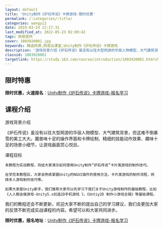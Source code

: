 ```yaml
---
layout: default
title: 'Unity制作《炉石传说》卡牌游戏-限时优惠'
permalink: /:categories/:title/
categories: wangyi2
date: 2019-03-24 12:17:31
last_modified_at: 2022-05-23 02:09:42
tags: 网易提供
cover: 1003920001.jpg
keywords: 精选网课,网易云课堂,Unity制作《炉石传说》卡牌游戏
description: '游戏背景介绍《炉石传说》虽没有以往大型网游的华丽人物模型、大气建筑背景，但这难不倒暴雪的美工大大。魔兽味十足的操作界面和'
classid: 1003920001
targetlink: https://study.163.com/course/introduction/1003920001.htm?share=1&shareId=1025206652&utm_campaign=share&utm_medium=iphoneShare&utm_source=&utm_u=1025206652
---
```


## 限时特惠

**限时优惠，火速报名**：[Unity制作《炉石传说》卡牌游戏-报名学习](https://study.163.com/course/introduction/1003920001.htm?share=1&shareId=1025206652&utm_campaign=share&utm_medium=iphoneShare&utm_source=&utm_u=1025206652)

## 课程介绍

游戏背景介绍

  《炉石传说》虽没有以往大型网游的华丽人物模型、大气建筑背景，但这难不倒暴雪的美工大大。魔兽味十足的操作界面和卡牌绘制、精细的技能动作效果、趣味十足的场景小细节，让游戏画面赏心悦目。

课程目标

    本教程为实战教程，将给大家演示如何使用Unity制作“炉石传说”卡片类游戏的制作技巧。

    在学完本教程后，大家会熟练掌握Unity的NGUI插件的使用方法，卡片类游戏的制作流程，网络多人游戏制作技巧等。

    如果大家是Unity新手，我们推荐大家可以先学习下我们关于Unity游戏制作的基础教程，比如《人人都会做游戏-Unity5.x创造2D手机游戏 》，《Untiy2D 制作小游戏合辑》等基础课程。

  我们的教程还会不断更新，欢迎大家不断的提出自己的学习建议，我们会更加大家的反馈不断完成实战课程的内容。希望可以和大家共同进步。

**限时优惠，报名地址**：[Unity制作《炉石传说》卡牌游戏-报名学习](https://study.163.com/course/introduction/1003920001.htm?share=1&shareId=1025206652&utm_campaign=share&utm_medium=iphoneShare&utm_source=&utm_u=1025206652)

